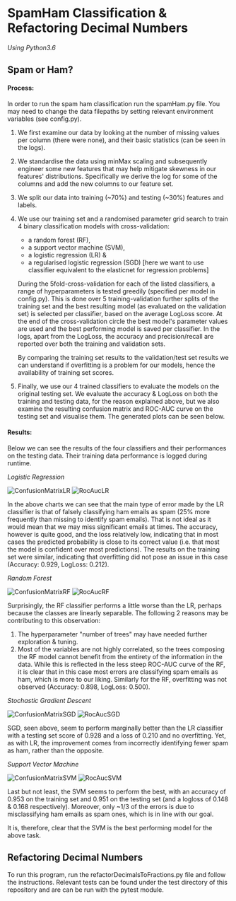 # SpamHam Classification & Refactoring Decimal Numbers
_Using Python3.6_


## Spam or Ham?

#### Process:
In order to run the spam ham classification run the spamHam.py file. You may need to change the data filepaths by setting relevant environment variables (see config.py).

1. We first examine our data by looking at the number of missing values per column (there were none), and their basic statistics (can be seen in the logs).
2. We standardise the data using minMax scaling and subsequently engineer some new features that may help mitigate skewness in our features' distributions. Specifically we derive the log for some of the columns and add the new columns to our feature set.
3. We split our data into training (~70%) and testing (~30%) features and labels.
4. We use our training set and a randomised parameter grid search to train 4 binary classification models with cross-validation: 
    - a random forest (RF),
    - a support vector machine (SVM), 
    - a logistic regression (LR) &
    - a regularised logistic regression (SGD) [here we want to use classifier equivalent to the elasticnet for regression problems]
    
    During the 5fold-cross-validation for each of the listed classifiers, a range of hyperparameters is tested greedily (specified per model in config.py). This is
    done over 5 training-validation further splits of the training set and the best resulting model (as evaluated on the validation set) is selected per classifier, based on the average LogLoss score.
    At the end of the cross-validation circle the best model's parameter values are used and the best performing model is saved per classifier. In the logs, apart from the LogLoss, the accuracy and precision/recall are reported over both the training and validation sets.
    
    By comparing the training set results to the validation/test set results we can understand if overfitting is a problem for our models, hence the availability of training set scores.

5. Finally, we use our 4 trained classifiers to evaluate the models on the original testing set. 
We evaluate the accuracy & LogLoss on both the training and testing data, for the reason explained above, but we also examine the resulting confusion matrix and ROC-AUC curve on the testing set and visualise them. 
The generated plots can be seen below.

#### Results:
Below we can see the results of the four classifiers and their performances on the testing data. Their training data performance is logged during runtime.

*Logistic Regression*

![ConfusionMatrixLR](./ConfusionMatrixLR.png "ConfusionMatrixLR")
![RocAucLR](./RocAucLR.png "RocAucLR")

In the above charts we can see that the main type of error made by the LR classifier is that of falsely classifying ham emails as spam (25% more frequently than missing to identify spam emails).
 That is not ideal as it would mean that we may miss significant emails at times. The accuracy, however is quite good, and the loss relatively low, indicating that in most cases the predicted probability is close to its correct value
 (i.e. that most the model is confident over most predictions). The results on the training set were similar, indicating that overfitting did not pose an issue in this case (Accuracy: 0.929, LogLoss: 0.212).

*Random Forest*

![ConfusionMatrixRF](./ConfusionMatrixRF.png "ConfusionMatrixRF")
![RocAucRF](./RocAucRF.png "RocAucRF")

Surprisingly, the RF classifier performs a little worse than the LR, perhaps because the classes are linearly separable. The following 2 reasons may be contributing to this observation:
1. The hyperparameter "number of trees" may have needed further exploration & tuning.
2. Most of the variables are not highly correlated, so the trees composing the RF model cannot benefit from the entirety of the information in the data.
While this is reflected in the less steep ROC-AUC curve of the RF, it is clear that in this case most errors are classifying spam emails as ham, which is more to our liking. Similarly for the RF, overfitting was not observed (Accuracy: 0.898, LogLoss: 0.500).

*Stochastic Gradient Descent*

![ConfusionMatrixSGD](./ConfusionMatrixSGD.png "ConfusionMatrixSGD")
![RocAucSGD](./RocAucSGD.png "RocAucRF")  

SGD, seen above, seem to perform marginally better than the LR classifier with a testing set score of 0.928 and a loss of 0.210 and no overfitting. 
Yet, as with LR, the improvement comes from incorrectly identifying fewer spam as ham, rather than the opposite.

*Support Vector Machine*

![ConfusionMatrixSVM](./ConfusionMatrixSVM.png "ConfusionMatrixSVM")
![RocAucSVM](./RocAucSVM.png "RocAucSVM")  

Last but not least, the SVM seems to perform the best, with an accuracy of 0.953 on the training set and 0.951 on the testing set (and a logloss of 0.148 & 0.168 respectively). 
Moreover, only ~1/3 of the errors is due to misclassifying ham emails as spam ones, which is in line with our goal.   

It is, therefore, clear that the SVM is the best performing model for the above task.

## Refactoring Decimal Numbers

To run this program, run the refactorDecimalsToFractions.py file and follow the instructions. 
Relevant tests can be found under the test directory of this repository and are can be run with the pytest module. 
